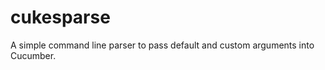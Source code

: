 cukesparse
==========

A simple command line parser to pass default and custom arguments into Cucumber.
